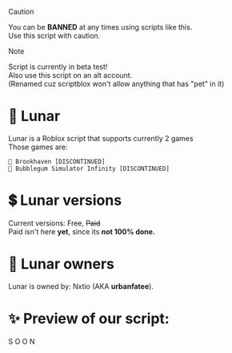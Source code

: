 > [!CAUTION]
> You can be **BANNED** at any times using scripts like this.\
> Use this script with caution.

> [!NOTE]
> Script is currently in beta test!\
> Also use this script on an alt account.\
> (Renamed cuz scriptblox won't allow anything that has "pet" in it)

# 🌠 Lunar
Lunar is a Roblox script that supports currently 2 games\
Those games are:
```
🏡 Brookhaven [DISCONTINUED]
🌠 Bubblegum Simulator Infinity [DISCONTINUED]
```
# 💲 Lunar versions
Current versions: Free, ~~Paid~~\
Paid isn't here **yet**, since its **not 100% done.**
# 👑 Lunar owners
Lunar is owned by: Nxtio (AKA **urbanfatee**).
# ✨ Preview of our script:
S O O N
